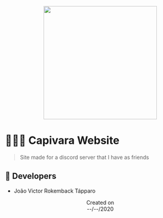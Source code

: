 <p align="center">
  <img src="https://i.imgur.com/fG3hUGb.png" height='300'/>
</p>

# 🧑‍🤝‍🧑 Capivara Website
> Site made for a discord server that I have as friends

## 👤 Developers
 - João Victor Rokemback Tápparo

<p align="center">
  Created on <br>
  --/--/2020
</p>

